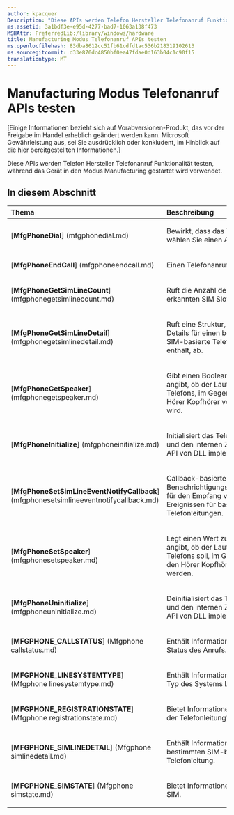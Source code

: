 ```yaml
---
author: kpacquer
Description: "Diese APIs werden Telefon Hersteller Telefonanruf Funktionalität testen, während das Gerät in den Modus Manufacturing gestartet wird verwendet."
ms.assetid: 3a1bdf3e-e95d-4277-bad7-1063a138f473
MSHAttr: PreferredLib:/library/windows/hardware
title: Manufacturing Modus Telefonanruf APIs testen
ms.openlocfilehash: 83dba8612cc51fb61cdfd1ac536b218319102613
ms.sourcegitcommit: d33e870dc4850bf0ea47fdae0d163b04c1c90f15
translationtype: MT
---
```

# <a name="manufacturing-mode-phone-call-testing-apis"></a>Manufacturing Modus Telefonanruf APIs testen


\[Einige Informationen bezieht sich auf Vorabversionen-Produkt, das vor der Freigabe im Handel erheblich geändert werden kann. Microsoft Gewährleistung aus, sei Sie ausdrücklich oder konkludent, im Hinblick auf die hier bereitgestellten Informationen.\]

Diese APIs werden Telefon Hersteller Telefonanruf Funktionalität testen, während das Gerät in den Modus Manufacturing gestartet wird verwendet.

## <a name="span-idinthissectionspanin-this-section"></a><span id="in_this_section"></span>In diesem Abschnitt


<table>
<colgroup>
<col width="50%" />
<col width="50%" />
</colgroup>
<thead>
<tr class="header">
<th align="left">Thema</th>
<th align="left">Beschreibung</th>
</tr>
</thead>
<tbody>
<tr class="odd">
<td align="left"><p>[<strong>MfgPhoneDial</strong>] (mfgphonedial.md)</p></td>
<td align="left"><p>Bewirkt, dass das Telefon So wählen Sie einen Anruf.</p></td>
</tr>
<tr class="even">
<td align="left"><p>[<strong>MfgPhoneEndCall</strong>] (mfgphoneendcall.md)</p></td>
<td align="left"><p>Einen Telefonanruf endet.</p></td>
</tr>
<tr class="odd">
<td align="left"><p>[<strong>MfgPhoneGetSimLineCount</strong>] (mfgphonegetsimlinecount.md)</p></td>
<td align="left"><p>Ruft die Anzahl der derzeit erkannten SIM Slots ab.</p></td>
</tr>
<tr class="even">
<td align="left"><p>[<strong>MfgPhoneGetSimLineDetail</strong>] (mfgphonegetsimlinedetail.md)</p></td>
<td align="left"><p>Ruft eine Struktur, die aktuellen Details für einen bestimmten SIM-basierte Telefonleitung enthält, ab.</p></td>
</tr>
<tr class="odd">
<td align="left"><p>[<strong>MfgPhoneGetSpeaker</strong>] (mfgphonegetspeaker.md)</p></td>
<td align="left"><p>Gibt einen Boolean zurück, der angibt, ob der Lautsprecher des Telefons, im Gegensatz zu den Hörer Kopfhörer verwendet wird.</p></td>
</tr>
<tr class="even">
<td align="left"><p>[<strong>MfgPhoneInitialize</strong>] (mfgphoneinitialize.md)</p></td>
<td align="left"><p>Initialisiert das Telefonsystem und den internen Zustand der API von DLL implementiert.</p></td>
</tr>
<tr class="odd">
<td align="left"><p>[<strong>MfgPhoneSetSimLineEventNotifyCallback</strong>] (mfgphonesetsimlineeventnotifycallback.md)</p></td>
<td align="left"><p>Callback-basierte Benachrichtigungsmechanismus für den Empfang von Ereignissen für basierenden SIM Telefonleitungen.</p></td>
</tr>
<tr class="even">
<td align="left"><p>[<strong>MfgPhoneSetSpeaker</strong>] (mfgphonesetspeaker.md)</p></td>
<td align="left"><p>Legt einen Wert zurück, der angibt, ob der Lautsprecher des Telefons soll, im Gegensatz zu den Hörer Kopfhörer verwendet werden.</p></td>
</tr>
<tr class="odd">
<td align="left"><p>[<strong>MfgPhoneUninitialize</strong>] (mfgphoneuninitialize.md)</p></td>
<td align="left"><p>Deinitialisiert das Telefonsystem und den internen Zustand der API von DLL implementiert.</p></td>
</tr>
<tr class="even">
<td align="left"><p>[<strong>MFGPHONE_CALLSTATUS</strong>] (Mfgphone callstatus.md)</p></td>
<td align="left"><p>Enthält Informationen zu den Status des Anrufs.</p></td>
</tr>
<tr class="odd">
<td align="left"><p>[<strong>MFGPHONE_LINESYSTEMTYPE</strong>] (Mfgphone linesystemtype.md)</p></td>
<td align="left"><p>Enthält Informationen zu den Typ des Systems Linie.</p></td>
</tr>
<tr class="even">
<td align="left"><p>[<strong>MFGPHONE_REGISTRATIONSTATE</strong>] (Mfgphone registrationstate.md)</p></td>
<td align="left"><p>Bietet Informationen zum Status der Telefonleitung? Anruf?</p></td>
</tr>
<tr class="odd">
<td align="left"><p>[<strong>MFGPHONE_SIMLINEDETAIL</strong>] (Mfgphone simlinedetail.md)</p></td>
<td align="left"><p>Enthält Informationen zu einer bestimmten SIM-basierte Telefonleitung.</p></td>
</tr>
<tr class="even">
<td align="left"><p>[<strong>MFGPHONE_SIMSTATE</strong>] (Mfgphone simstate.md)</p></td>
<td align="left"><p>Bietet Informationen zum Status SIM.</p></td>
</tr>
</tbody>
</table>

 

 

 





